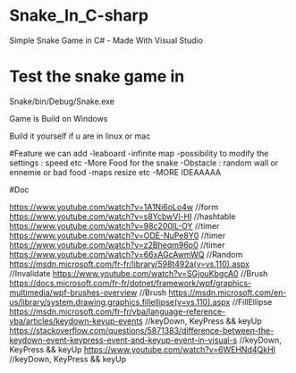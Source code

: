 # Snake_In_C-sharp
Simple Snake Game in C# - Made With Visual Studio

# Test the snake game in 
Snake/bin/Debug/Snake.exe

Game is Build on Windows

Build it yourself if u are in linux or mac

#Feature we can add
-leaboard 
-infinite map
-possibility to modify the settings : speed etc
-More Food for the snake
-Obstacle : random wall or ennemie or bad food
-maps resize etc
-MORE IDEAAAAA

#Doc

https://www.youtube.com/watch?v=1A1Ni6oLo4w //form
https://www.youtube.com/watch?v=s8YcbwVl-HI //hashtable
https://www.youtube.com/watch?v=98c200lL-OY //timer
https://www.youtube.com/watch?v=ODE-NuPe8Y0 //timer
https://www.youtube.com/watch?v=z2Bheqm96p0 //timer
https://www.youtube.com/watch?v=66xAGcAwmWQ //Random
https://msdn.microsoft.com/fr-fr/library/598t492a(v=vs.110).aspx //Invalidate
https://www.youtube.com/watch?v=SGjouKbgcA0 //Brush
https://docs.microsoft.com/fr-fr/dotnet/framework/wpf/graphics-multimedia/wpf-brushes-overview //Brush
https://msdn.microsoft.com/en-us/library/system.drawing.graphics.fillellipse(v=vs.110).aspx //FillEllipse
https://msdn.microsoft.com/fr-fr/vba/language-reference-vba/articles/keydown-keyup-events //keyDown, KeyPress && keyUp
https://stackoverflow.com/questions/5871383/difference-between-the-keydown-event-keypress-event-and-keyup-event-in-visual-s //keyDown, KeyPress && keyUp
https://www.youtube.com/watch?v=6WEHNd4QkHI //keyDown, KeyPress && keyUp
